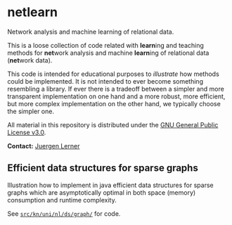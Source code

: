 # netlearn
Network analysis and machine learning of relational data.

This is a loose collection of code related with **learn**ing and teaching methods for **net**work analysis and machine **learn**ing of relational data (**net**work data).  

This code is intended for educational purposes to *illustrate* how methods could be implemented. It is not intended to ever become something resembling a library. If ever there is a tradeoff between a simpler and more transparent implementation on one hand and a more robust, more efficient, but more complex implementation on the other hand, we typically choose the simpler one.

All material in this repository is distributed under the [GNU General Public License v3.0](https://github.com/juergenlerner/netlearn/blob/master/LICENSE).

**Contact:** [Juergen Lerner](https://github.com/juergenlerner)

## Efficient data structures for sparse graphs

Illustration how to implement in java efficient data structures for sparse graphs which are asymptotically optimal in both space (memory) consumption and runtime complexity.

See [```src/kn/uni/nl/ds/graph/```](https://github.com/juergenlerner/netlearn/tree/main/src/kn/uni/nl/ds/graph) for code.
